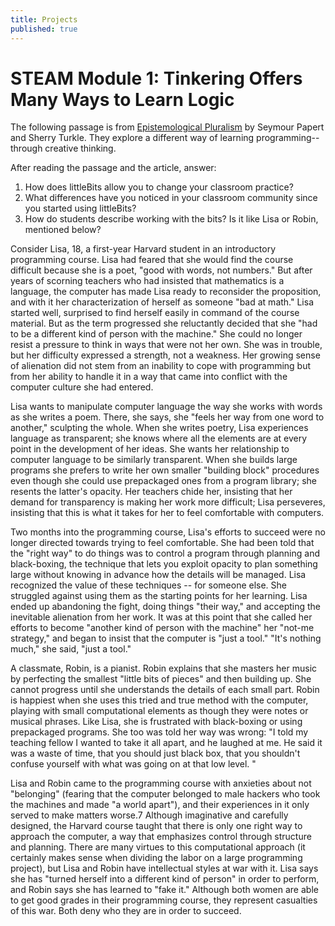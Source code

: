 ```yaml
---
title: Projects
published: true
---
```


# STEAM Module 1: Tinkering Offers Many Ways to Learn Logic

The following passage is from [Epistemological Pluralism](http://www.papert.org/articles/EpistemologicalPluralism.html) by Seymour Papert and Sherry Turkle. They explore a different way of learning programming--through creative thinking. 

After reading the passage and the article, answer:

1. How does littleBits allow you to change your classroom practice?
2. What differences have you noticed in your classroom community since you started using littleBits?
3. How do students describe working with the bits? Is it like Lisa or Robin, mentioned below?

Consider Lisa, 18, a first-year Harvard student in an introductory programming course. Lisa had feared that she would find the course difficult because she is a poet, "good with words, not numbers." But after years of scorning teachers who had insisted that mathematics is a language, the computer has made Lisa ready to reconsider the proposition, and with it her characterization of herself as someone "bad at math." Lisa started well, surprised to find herself easily in command of the course material. But as the term progressed she reluctantly decided that she "had to be a different kind of person with the machine." She could no longer resist a pressure to think in ways that were not her own. She was in trouble, but her difficulty expressed a strength, not a weakness. Her growing sense of alienation did not stem from an inability to cope with programming but from her ability to handle it in a way that came into conflict with the computer culture she had entered.

Lisa wants to manipulate computer language the way she works with words as she writes a poem. There, she says, she "feels her way from one word to another," sculpting the whole. When she writes poetry, Lisa experiences language as transparent; she knows where all the elements are at every point in the development of her ideas. She wants her relationship to computer language to be similarly transparent. When she builds large programs she prefers to write her own smaller "building block" procedures even though she could use prepackaged ones from a program library; she resents the latter's opacity. Her teachers chide her, insisting that her demand for transparency is making her work more difficult; Lisa perseveres, insisting that this is what it takes for her to feel comfortable with computers.

Two months into the programming course, Lisa's efforts to succeed were no longer directed towards trying to feel comfortable. She had been told that the "right way" to do things was to control a program through planning and black-boxing, the technique that lets you exploit opacity to plan something large without knowing in advance how the details will be managed. Lisa recognized the value of these techniques -- for someone else. She struggled against using them as the starting points for her learning. Lisa ended up abandoning the fight, doing things "their way," and accepting the inevitable alienation from her work. It was at this point that she called her efforts to become "another kind of person with the machine" her "not-me strategy," and began to insist that the computer is "just a tool." "It's nothing much," she said, "just a tool."

A classmate, Robin, is a pianist. Robin explains that she masters her music by perfecting the smallest "little bits of pieces" and then building up. She cannot progress until she understands the details of each small part. Robin is happiest when she uses this tried and true method with the computer, playing with small computational elements as though they were notes or musical phrases. Like Lisa, she is frustrated with black-boxing or using prepackaged programs. She too was told her way was wrong: "I told my teaching fellow I wanted to take it all apart, and he laughed at me. He said it was a waste of time, that you should just black box, that you shouldn't confuse yourself with what was going on at that low level. "

Lisa and Robin came to the programming course with anxieties about not "belonging" (fearing that the computer belonged to male hackers who took the machines and made "a world apart"), and their experiences in it only served to make matters worse.7 Although imaginative and carefully designed, the Harvard course taught that there is only one right way to approach the computer, a way that emphasizes control through structure and planning. There are many virtues to this computational approach (it certainly makes sense when dividing the labor on a large programming project), but Lisa and Robin have intellectual styles at war with it. Lisa says she has "turned herself into a different kind of person" in order to perform, and Robin says she has learned to "fake it." Although both women are able to get good grades in their programming course, they represent casualties of this war. Both deny who they are in order to succeed.


